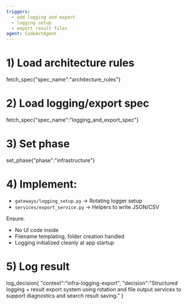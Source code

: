 ```yaml
---
triggers:
  - add logging and export
  - logging setup
  - export result files
agent: CodeActAgent
---
```


# 1) Load architecture rules
fetch_spec{"spec_name":"architecture_rules"}

# 2) Load logging/export spec
fetch_spec{"spec_name":"logging_and_export_spec"}

# 3) Set phase
set_phase{"phase":"infrastructure"}

# 4) Implement:
- `gateways/logging_setup.py` → Rotating logger setup
- `services/export_service.py` → Helpers to write JSON/CSV

Ensure:
- No UI code inside
- Filename templating, folder creation handled
- Logging initialized cleanly at app startup

# 5) Log result
log_decision{
  "context":"infra-logging-export",
  "decision":"Structured logging + result export system using rotation and file output services to support diagnostics and search result saving."
}
